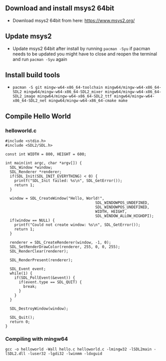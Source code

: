 ## Download and install msys2 64bit
* Download msys2 64bit from here: https://www.msys2.org/

## Update msys2
* Update msys2 64bit after install by running `pacman -Syu` if pacman needs to be updated you might have to close and reopen the terminal and run `pacman -Syu` again

## Install build tools
* ```pacman -S git mingw-w64-x86_64-toolchain mingw64/mingw-w64-x86_64-SDL2 mingw64/mingw-w64-x86_64-SDL2_mixer mingw64/mingw-w64-x86_64-SDL2_image mingw64/mingw-w64-x86_64-SDL2_ttf mingw64/mingw-w64-x86_64-SDL2_net mingw64/mingw-w64-x86_64-cmake make``` 

## Compile Hello World

### helloworld.c
```
#include <stdio.h>
#include <SDL2/SDL.h>

const int WIDTH = 800, HEIGHT = 600;

int main(int argc, char *argv[]) {
  SDL_Window *window;
  SDL_Renderer *renderer;
  if(SDL_Init(SDL_INIT_EVERYTHING) < 0) {
    printf("SDL_Init failed: %s\n", SDL_GetError());
    return 1;
  }

  window = SDL_CreateWindow("Hello, World!",
                                        SDL_WINDOWPOS_UNDEFINED,
                                        SDL_WINDOWPOS_UNDEFINED,
                                        WIDTH, HEIGHT,
                                        SDL_WINDOW_ALLOW_HIGHDPI);
  if(window == NULL) {
    printf("Could not create window: %s\n", SDL_GetError());
    return 1;
  }
  
  renderer = SDL_CreateRenderer(window, -1, 0);
  SDL_SetRenderDrawColor(renderer, 255, 0, 0, 255);
  SDL_RenderClear(renderer);

  SDL_RenderPresent(renderer);
  
  SDL_Event event;
  while(1) {
    if(SDL_PollEvent(&event)) {
      if(event.type == SDL_QUIT) {
        break;
      }
    }
  }

  SDL_DestroyWindow(window);

  SDL_Quit();
  return 0;
}
```

### Compiling with mingw64
```
gcc -o helloworld -Wall hello.c helloworld.c -lmingw32 -lSDL2main -lSDL2.dll -luser32 -lgdi32 -lwinmm -ldxguid
```
